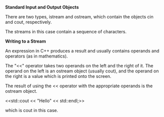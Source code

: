 **Standard Input and Output Objects**

There are two types, istream and ostream, which contain the objects cin and cout, respectively.

The streams in this case contain a sequence of characters.

**Writing to a Stream**

An expression in C++ produces a result and usually contains operands and operators (as in mathematics).

The "<<" operator takes two operands on the left and the right of it. The operand on the left is an ostream object (usually cout),
and the operand on the right is a value which is printed onto the screen.

The result of using the << operator with the appropriate operands is the ostream object.

<<std::cout << "Hello" << std::endl;>>

which is cout in this case.